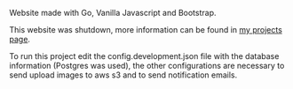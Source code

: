 Website made with Go, Vanilla Javascript and Bootstrap.

This website was shutdown, more information can be found in [my projects page](https://www.sabaini.org/projects.html).

To run this project edit the config.development.json file with the database information (Postgres was used), the other configurations are necessary to send upload images to aws s3 and to send notification emails.
